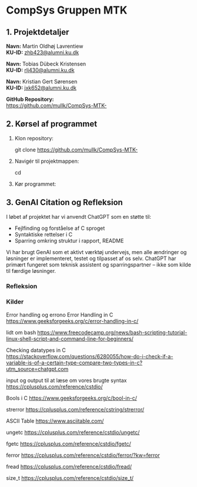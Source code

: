 # CompSys Gruppen MTK

## 1. Projektdetaljer

**Navn:** Martin Oldhøj Lavrentiew  
**KU-ID:** zhb423@alumni.ku.dk

**Navn:** Tobias Dübeck Kristensen  
**KU-ID:** rlj430@alumni.ku.dk

**Navn:** Kristian Gert Sørensen  
**KU-ID:** jxk652@alumni.ku.dk

**GitHub Repository:**  
https://github.com/mullk/CompSys-MTK-

## 2. Kørsel af programmet

1. Klon repository:

   git clone https://github.com/mullk/CompSys-MTK-


2. Navigér til projektmappen:

   cd 


3. Kør programmet:




## 3. GenAI Citation og Refleksion

I løbet af projektet har vi anvendt ChatGPT som en støtte til:

- Fejlfinding og forståelse af C sproget
- Syntaktiske rettelser i C
- Sparring omkring struktur i rapport, README

Vi har brugt GenAI som et aktivt værktøj undervejs, men alle ændringer og løsninger er implementeret, testet og tilpasset af os selv. ChatGPT har primært fungeret som teknisk assistent og sparringspartner – ikke som kilde til færdige løsninger.

### Refleksion


### Kilder 

Error handling og errono
Error Handling in C
https://www.geeksforgeeks.org/c/error-handling-in-c/

lidt om bash
https://www.freecodecamp.org/news/bash-scripting-tutorial-linux-shell-script-and-command-line-for-beginners/

Checking datatypes in C
https://stackoverflow.com/questions/6280055/how-do-i-check-if-a-variable-is-of-a-certain-type-compare-two-types-in-c?utm_source=chatgpt.com

input og output
til at læse om vores brugte syntax
https://cplusplus.com/reference/cstdio/

Bools i C
https://www.geeksforgeeks.org/c/bool-in-c/

strerror
https://cplusplus.com/reference/cstring/strerror/

ASCII Table
https://www.asciitable.com/

ungetc
https://cplusplus.com/reference/cstdio/ungetc/

fgetc
https://cplusplus.com/reference/cstdio/fgetc/

ferror
https://cplusplus.com/reference/cstdio/ferror/?kw=ferror

fread
https://cplusplus.com/reference/cstdio/fread/

size_t
https://cplusplus.com/reference/cstdio/size_t/
